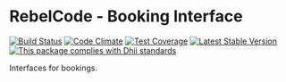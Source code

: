 # RebelCode - Booking Interface

[![Build Status](https://travis-ci.org/RebelCode/booking-interface.svg?branch=develop)](https://travis-ci.org/RebelCode/booking-interface)
[![Code Climate](https://codeclimate.com/github/RebelCode/booking-interface/badges/gpa.svg)](https://codeclimate.com/github/RebelCode/booking-interface)
[![Test Coverage](https://codeclimate.com/github/RebelCode/booking-interface/badges/coverage.svg)](https://codeclimate.com/github/RebelCode/booking-interface/coverage)
[![Latest Stable Version](https://poser.pugx.org/rebelcode/booking-interface/version)](https://packagist.org/packages/rebelcode/booking-interface)
[![This package complies with Dhii standards](https://img.shields.io/badge/Dhii-Compliant-green.svg?style=flat-square)][Dhii]

Interfaces for bookings.

[Dhii]: https://github.com/Dhii/dhii
